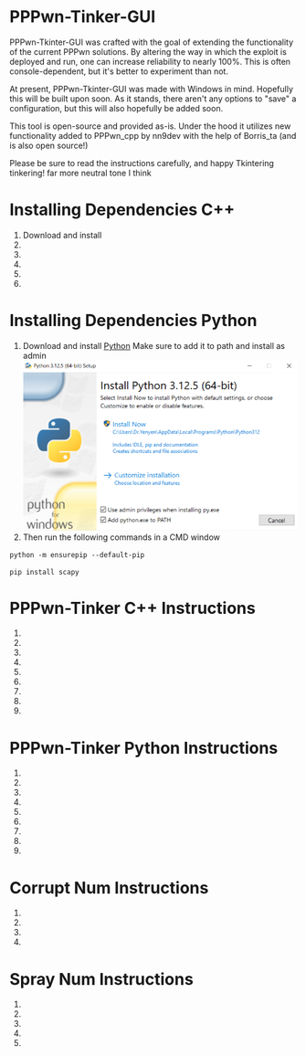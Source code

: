# PPPwn-Tinker-GUI
PPPwn-Tkinter-GUI was crafted with the goal of extending the functionality of the current PPPwn solutions. By altering the way in which the exploit is deployed and run, one can increase reliability to nearly 100%. This is often console-dependent, but it's better to experiment than not.

At present, PPPwn-Tkinter-GUI was made with Windows in mind. Hopefully this will be built upon soon. As it stands, there aren't any options to "save" a configuration, but this will also hopefully be added soon.

This tool is open-source and provided as-is. Under the hood it utilizes new functionality added to PPPwn_cpp by nn9dev with the help of Borris_ta (and is also open source!) 

Please be sure to read the instructions carefully, and happy Tkintering tinkering!
far more neutral tone I think

# Installing Dependencies C++
1. Download and install 
2.
3.
4.
5.
6.

# Installing Dependencies Python
1. Download and install [Python](https://www.python.org/downloads/)
Make sure to add it to path and install as admin           
![-](python.PNG)         
2. Then run the following commands in a CMD window        
```   
python -m ensurepip --default-pip
```    
```
pip install scapy
```    

# PPPwn-Tinker C++ Instructions    
1.
2.
3.
4.
5.
6.
7.
8.
9.


# PPPwn-Tinker Python Instructions    
1.
2.
3.
4.
5.
6.
7.
8.
9.

# Corrupt Num Instructions 
1.
2.
3.
4.


# Spray Num Instructions  
1.
2.
3.
4.
5.
